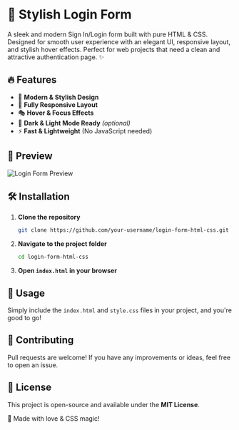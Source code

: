 # 🚀 Stylish Login Form

A sleek and modern Sign In/Login form built with pure HTML & CSS. Designed for smooth user experience with an elegant UI, responsive layout, and stylish hover effects. Perfect for web projects that need a clean and attractive authentication page. ✨

## 🔥 Features
- 🎨 **Modern & Stylish Design**
- 📱 **Fully Responsive Layout**
- 🎭 **Hover & Focus Effects**
- 🌙 **Dark & Light Mode Ready** *(optional)*
- ⚡ **Fast & Lightweight** (No JavaScript needed)

## 📸 Preview
![Login Form Preview](abhi-11.netlify.app)

## 🛠️ Installation
1. **Clone the repository**
   ```sh
   git clone https://github.com/your-username/login-form-html-css.git
   ```
2. **Navigate to the project folder**
   ```sh
   cd login-form-html-css
   ```
3. **Open `index.html` in your browser**

## 🚀 Usage
Simply include the `index.html` and `style.css` files in your project, and you're good to go!

## 🌟 Contributing
Pull requests are welcome! If you have any improvements or ideas, feel free to open an issue.

## 📄 License
This project is open-source and available under the **MIT License**.

💖 Made with love & CSS magic!

